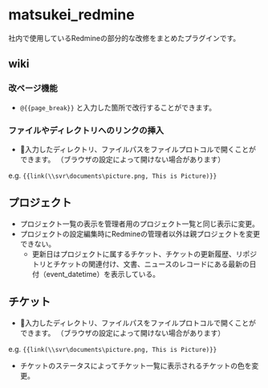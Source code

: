 # matsukei_redmine

社内で使用しているRedmineの部分的な改修をまとめたプラグインです。

## wiki

### 改ページ機能

- ```@{{page_break}}``` と入力した箇所で改行することができます。

### ファイルやディレクトリへのリンクの挿入

- 入力したディレクトリ、ファイルパスをファイルプロトコルで開くことができます。
（ブラウザの設定によって開けない場合があります）

e.g. ```{{link(\\svr\documents\picture.png, This is Picture)}}```

## プロジェクト

- プロジェクト一覧の表示を管理者用のプロジェクト一覧と同じ表示に変更。
- プロジェクトの設定編集時にRedmineの管理者以外は親プロジェクトを変更できない。
  - 更新日はプロジェクトに属するチケット、チケットの更新履歴、リポジトリとチケットの関連付け、文書、ニュースのレコードにある最新の日付（event_datetime）を表示している。

## チケット

- 入力したディレクトリ、ファイルパスをファイルプロトコルで開くことができます。
（ブラウザの設定によって開けない場合があります）

e.g. ```{{link(\\svr\documents\picture.png, This is Picture)}}```

- チケットのステータスによってチケット一覧に表示されるチケットの色を変更。
